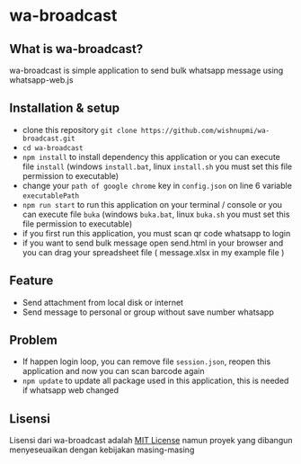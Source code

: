# wa-broadcast

## What is wa-broadcast?

wa-broadcast is simple application to send bulk whatsapp message using whatsapp-web.js

## Installation & setup

- clone this repository `git clone https://github.com/wishnupmi/wa-broadcast.git`
- `cd wa-broadcast`
- `npm install` to install dependency this application or you can execute file `install` (windows `install.bat`, linux `install.sh` you must set this file permission to executable)
- change your `path of google chrome` key in `config.json` on line 6 variable `executablePath`
- `npm run start` to run this application on your terminal / console or you can execute file `buka` (windows `buka.bat`, linux `buka.sh` you must set this file permission to executable)
- if you first run this application, you must scan qr code whatsapp to login
- if you want to send bulk message open send.html in your browser and you can drag your spreadsheet file ( message.xlsx in my example file )

## Feature

- Send attachment from local disk or internet
- Send message to personal or group without save number whatsapp

## Problem
- If happen login loop, you can remove file `session.json`, reopen this application and now you can scan barcode again
- `npm update` to update all package used in this application, this is needed if whatsapp web changed

## Lisensi

Lisensi dari wa-broadcast adalah [MIT License](LICENSE) namun proyek yang dibangun menyeseuaikan dengan kebijakan masing-masing
